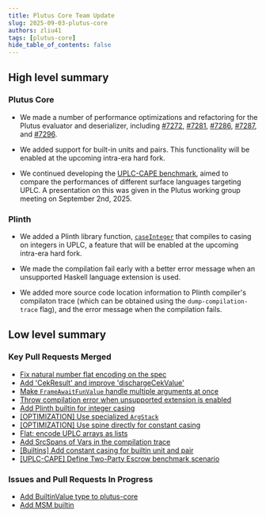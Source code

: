 ```yaml
---
title: Plutus Core Team Update
slug: 2025-09-03-plutus-core
authors: zliu41
tags: [plutus-core]
hide_table_of_contents: false
---
```


## High level summary

### Plutus Core

- We made a number of performance optimizations and refactoring for the Plutus evaluator and deserializer, including [#7272](https://github.com/IntersectMBO/plutus/pull/7272), [#7281](https://github.com/IntersectMBO/plutus/pull/7281), [#7286](https://github.com/IntersectMBO/plutus/pull/7286), [#7287](https://github.com/IntersectMBO/plutus/pull/7287), and [#7296](https://github.com/IntersectMBO/plutus/pull/7296).

- We added support for built-in units and pairs.
  This functionality will be enabled at the upcoming intra-era hard fork.

- We continued developing the [UPLC-CAPE benchmark](https://github.com/IntersectMBO/UPLC-CAPE), aimed to compare the performances of different surface languages targeting UPLC.
  A presentation on this was given in the Plutus working group meeting on September 2nd, 2025.

### Plinth

- We added a Plinth library function, [`caseInteger`](https://plutus.cardano.intersectmbo.org/haddock/master/plutus-tx/PlutusTx-Builtins-Internal.html#v:caseInteger) that compiles to casing on integers in UPLC, a feature that will be enabled at the upcoming intra-era hard fork.

- We made the compilation fail early with a better error message when an unsupported Haskell language extension is used.

- We added more source code location information to Plinth compiler's compilaton trace (which can be obtained using the `dump-compilation-trace` flag), and the error message when the compilation fails.

## Low level summary

### Key Pull Requests Merged

- [Fix natural number flat encoding on the spec](https://github.com/IntersectMBO/plutus/pull/7263)
- [Add 'CekResult' and improve 'dischargeCekValue'](https://github.com/IntersectMBO/plutus/pull/7272)
- [Make `FrameAwaitFunValue` handle multiple arguments at once](https://github.com/IntersectMBO/plutus/pull/7281)
- [Throw compilation error when unsupported extension is enabled](https://github.com/IntersectMBO/plutus/pull/7252)
- [Add Plinth builtin for integer casing](https://github.com/IntersectMBO/plutus/pull/7271)
- [[OPTIMIZATION] Use specialized `ArgStack`](https://github.com/IntersectMBO/plutus/pull/7286)
- [[OPTIMIZATION] Use spine directly for constant casing](https://github.com/IntersectMBO/plutus/pull/7287)
- [Flat: encode UPLC arrays as lists](https://github.com/IntersectMBO/plutus/pull/7296)
- [Add SrcSpans of Vars in the compilation trace](https://github.com/IntersectMBO/plutus/pull/7299)
- [[Builtins] Add constant casing for builtin unit and pair](https://github.com/IntersectMBO/plutus/pull/7221)
- [[UPLC-CAPE] Define Two-Party Escrow benchmark scenario](https://github.com/IntersectMBO/UPLC-CAPE/pull/26)

### Issues and Pull Requests In Progress

- [Add BuiltinValue type to plutus-core](https://github.com/IntersectMBO/plutus/pull/7225)
- [Add MSM builtin](https://github.com/IntersectMBO/plutus/pull/7074)
